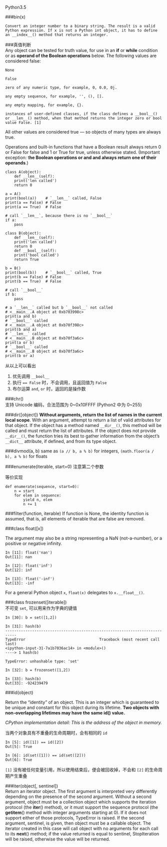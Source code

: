 Python3.5  

###bin(x)

    Convert an integer number to a binary string. The result is a valid Python expression. If x is not a Python int object, it has to define an __index__() method that returns an integer.

###真值判断  
Any object can be tested for truth value, for use in an **if** or **while** condition or as **operand of the Boolean operations** below. The following values are considered false:

    None

    False

    zero of any numeric type, for example, 0, 0.0, 0j.

    any empty sequence, for example, '', (), [].

    any empty mapping, for example, {}.

    instances of user-defined classes, if the class defines a __bool__() or __len__() method, when that method returns the integer zero or bool value False. [1]

All other values are considered true — so objects of many types are always true.

Operations and built-in functions that have a Boolean result always return 0 or False for false and 1 or True for true, unless otherwise stated. (Important exception: t**he Boolean operations or and and always return one of their operands**.)

	class A(object):
	    def __len__(self):
		print('len called')
		return 0

	a = A()
	print(bool(a))    # `__len__` called, False
	print(a == False) # False
	print(a == True)  # False

	# call `__len__`, because there is no `__bool__`
	if a:
	    pass

	class B(object):
	    def __len__(self):
		print('len called')
		return 0
	    def __bool__(self):
		print('bool called')
		return True

	b = B()
	print(bool(b))    # `__bool__` called, True
	print(b == False) # False
	print(b == True)  # False

	# call `__bool__`
	if b:
	    pass

    # a `__len__` called but b `__bool__` not called
    # <__main__.A object at 0xb703998c>
    print(a and b)
    # `__bool__` called
    # <__main__.A object at 0xb70f398c>
    print(b and a)
    # `__len__` called
    # <__main__.B object at 0xb70f3a6c>
    print(a or b)
    # `__bool__` called
    # <__main__.B object at 0xb70f3a6c>
    print(b or a)
    
从以上可以看出  
1) 优先调用 `__bool__`  
2) 执行 `== False` 时，不会调用，且返回值为 `False`  
3) 布尔运算 `and`, `or` 时，返回的是操作数

###chr()  
支持 Unicode 编码，合法范围为 0~0x10FFFF (Python2 中为 0~255)  


###dir([object])
**Without arguments, return the list of names in the current local scope**. With an argument, attempt to return a list of valid attributes for that object.
If the object has a method named `__dir__()`, this method will be called and must return the list of attributes. If the object does not provide `__dir__()`, the function tries its best to gather information from the object’s `__dict__` attribute, if defined, and from its type object. 

###divmod(a, b)
same as `(a // b, a % b)` for integers, `(math.floor(a / b), a % b)` for floats  

###enumerate(iterable, start=0)
注意第二个参数  

等价实现  

    def enumerate(sequence, start=0):
        n = start
        for elem in sequence:
            yield n, elem
            n += 1

###filter(function, iterable)
If function is None, the identity function is assumed, that is, all elements of iterable that are false are removed.  

###class float([x])  

The argument may also be a string representing a NaN (not-a-number), or a positive or negative infinity.  

    In [11]: float('nan')
    Out[11]: nan
    
    In [12]: float('inf')
    Out[12]: inf
    
    In [13]: float('-inf')
    Out[13]: -inf

For a general Python object `x`, `float(x)` delegates to `x.__float__()`.


###class frozenset([iterable])  
不可变 `set`, 可以用来作为字典的键值  

    In [30]: b = set([1,2])
    
    In [31]: hash(b)
    ---------------------------------------------------------------------------
    TypeError                                 Traceback (most recent call last)
    <ipython-input-31-7a1b7036ac14> in <module>()
    ----> 1 hash(b)
    
    TypeError: unhashable type: 'set'
    
    In [32]: b = frozenset([1,2])
    
    In [33]: hash(b)
    Out[33]: -924239479


###id(object)

Return the “identity” of an object. This is an integer which is guaranteed to be unique and constant for this object during its lifetime. **Two objects with non-overlapping lifetimes may have the same id() value.**

*CPython implementation detail: This is the address of the object in memory.*

当两个对象具有不重叠的生命周期时，会有相同的 `id`  

    In [5]: id([1]) == id([2])
    Out[5]: True
    
    In [6]: id(set([1])) == id(set([2]))
    Out[6]: True

`[1]` 没有被任何变量引用，所以使用结束后，便会被回收掉，不会和 `[2]` 的生命周期产生重叠  

###iter(object[, sentinel])  
Return an iterator object. The first argument is interpreted very differently depending on the presence of the second argument. Without a second argument, object must be a collection object which supports the iteration protocol (the __iter__() method), or it must support the sequence protocol (the __getitem__() method with integer arguments starting at 0). If it does not support either of those protocols, TypeError is raised. If the second argument, sentinel, is given, then object must be a callable object. The iterator created in this case will call object with no arguments for each call to its __next__() method; if the value returned is equal to sentinel, StopIteration will be raised, otherwise the value will be returned.
